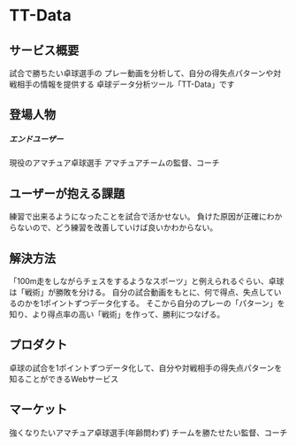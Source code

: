 # TT-Data

## サービス概要

試合で勝ちたい卓球選手の
プレー動画を分析して、自分の得失点パターンや対戦相手の情報を提供する
卓球データ分析ツール「TT-Data」です

## 登場人物
##### エンドユーザー
現役のアマチュア卓球選手
アマチュアチームの監督、コーチ

## ユーザーが抱える課題
練習で出来るようになったことを試合で活かせない。
負けた原因が正確にわからないので、どう練習を改善していけば良いかわからない。

## 解決方法
「100m走をしながらチェスをするようなスポーツ」と例えられるぐらい、卓球は「戦術」が勝敗を分ける。
自分の試合動画をもとに、何で得点、失点しているのかを1ポイントずつデータ化する。
そこから自分のプレーの「パターン」を知り、より得点率の高い「戦術」を作って、勝利につなげる。

## プロダクト
卓球の試合を1ポイントずつデータ化して、自分や対戦相手の得失点パターンを知ることができるWebサービス

## マーケット
強くなりたいアマチュア卓球選手(年齢問わず)
チームを勝たせたい監督、コーチ


